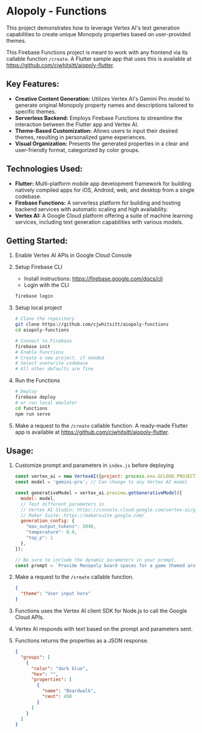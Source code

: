 # AIopoly - Functions

This project demonstrates how to leverage Vertex AI's text generation capabilities to create unique Monopoly properties based on user-provided themes. 

This Firebase Functions project is meant to work with any frontend via its callable function `/create`. A Flutter sample app that uses this is available at https://github.com/cjwhitsitt/aiopoly-flutter.

## Key Features:

- **Creative Content Generation:** Utilizes Vertex AI's Gemini Pro model to generate original Monopoly property names and descriptions tailored to specific themes. 
- **Serverless Backend:** Employs Firebase Functions to streamline the interaction between the Flutter app and Vertex AI.
- **Theme-Based Customization:** Allows users to input their desired themes, resulting in personalized game experiences.
- **Visual Organization:** Presents the generated properties in a clear and user-friendly format, categorized by color groups.

## Technologies Used:

- **Flutter:** Multi-platform mobile app development framework for building natively compiled apps for iOS, Android, web, and desktop from a single codebase.
- **Firebase Functions:** A serverless platform for building and hosting backend services with automatic scaling and high availability.
- **Vertex AI:** A Google Cloud platform offering a suite of machine learning services, including text generation capabilities with various models.

## Getting Started:

1. Enable Vertex AI APIs in Google Cloud Console

2. Setup Firebase CLI
   * Install instructions: https://firebase.google.com/docs/cli
   * Login with the CLI
   ```bash
   firebase login
   ```

3. Setup local project
   ```bash
   # Clone the repository
   git clone https://github.com/cjwhitsitt/aiopoly-functions
   cd aiopoly-functions
   
   # Connect to Firebase
   firebase init
   # Enable Functions
   # Create a new project, if needed
   # Select overwrite codebase
   # All other defaults are fine
   ```

4. Run the Functions
   ```bash
   # Deploy
   firebase deploy
   # or run local emulator
   cd functions
   npm run serve
   ```

5. Make a request to the `/create` callable function. A ready-made Flutter app is available at https://github.com/cjwhitsitt/aiopoly-flutter.

## Usage:

1. Customize prompt and parameters in `index.js` before deploying
   ```js
   const vertex_ai = new VertexAI({project: process.env.GCLOUD_PROJECT, location: 'us-central1'});
   const model = 'gemini-pro'; // Can change to any Vertex AI model

   const generativeModel = vertex_ai.preview.getGenerativeModel({
     model: model,
     // Test different parameters in
     // Vertex AI Studio: https://console.cloud.google.com/vertex-ai/generative
     // Maker Suite: https://makersuite.google.com/
     generation_config: {
       "max_output_tokens": 2048,
       "temperature": 0.9,
       "top_p": 1
     },
   });

   // Be sure to include the dynamic parameters in your prompt.
   const prompt = `Provide Monopoly board spaces for a game themed around ${theme} in json ...`;
   ```

1. Make a request to the `/create` callable function.
   ```json
   {
     "theme": "User input here"
   }
   ```

2. Functions uses the Vertex AI client SDK for Node.js to call the Google Cloud APIs.
3. Vertex AI responds with text based on the prompt and parameters sent.
4. Functions returns the properties as a JSON response.
   ```json
   {
     "groups": [
       {
         "color": "dark blue",
         "hex": "",
         "properties": [
           {
             "name": "Boardwalk",
             "rent": 450
           }
         ]
       }
     ]
   }
   ```
